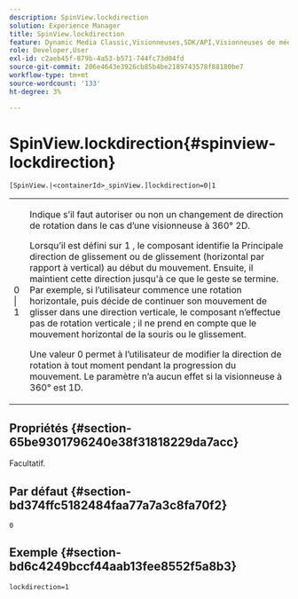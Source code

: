 ```yaml
---
description: SpinView.lockdirection
solution: Experience Manager
title: SpinView.lockdirection
feature: Dynamic Media Classic,Visionneuses,SDK/API,Visionneuses de médias mixtes
role: Developer,User
exl-id: c2aeb45f-879b-4a53-b571-744fc73d04fd
source-git-commit: 206e4643e3926cb85b4be2189743578f88180be7
workflow-type: tm+mt
source-wordcount: '133'
ht-degree: 3%

---
```


# SpinView.lockdirection{#spinview-lockdirection}

`[SpinView.|<containerId>_spinView.]lockdirection=0|1`

<table id="table_18D47E7C6A2D4D68B94225CB621D5F7C"> 
 <tbody> 
  <tr> 
   <td colname="col1"> <p> <span class="codeph"> 0 | 1 </span> </p> </td> 
   <td colname="col2"> <p> Indique s’il faut autoriser ou non un changement de direction de rotation dans le cas d’une visionneuse à 360° 2D. </p> <p>Lorsqu’il est défini sur <span class="codeph"> 1 </span>, le composant identifie la Principale direction de glissement ou de glissement (horizontal par rapport à vertical) au début du mouvement. Ensuite, il maintient cette direction jusqu'à ce que le geste se termine. Par exemple, si l’utilisateur commence une rotation horizontale, puis décide de continuer son mouvement de glisser dans une direction verticale, le composant n’effectue pas de rotation verticale ; il ne prend en compte que le mouvement horizontal de la souris ou le glissement. </p> <p>Une valeur <span class="codeph"> 0 </span> permet à l’utilisateur de modifier la direction de rotation à tout moment pendant la progression du mouvement. Le paramètre n’a aucun effet si la visionneuse à 360° est 1D. </p> </td> 
  </tr> 
 </tbody> 
</table>

## Propriétés {#section-65be9301796240e38f31818229da7acc}

Facultatif.

## Par défaut {#section-bd374ffc5182484faa77a7a3c8fa70f2}

`0`

## Exemple {#section-bd6c4249bccf44aab13fee8552f5a8b3}

`lockdirection=1`
